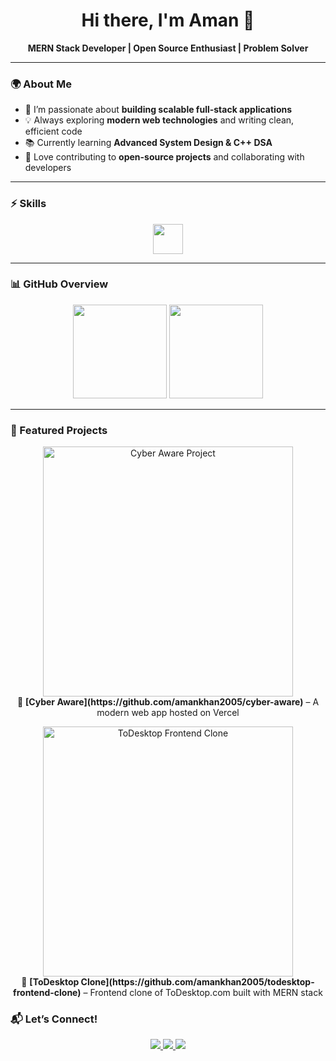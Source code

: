    <h1 align="center">Hi there, I'm Aman 👋</h1>

<p align="center">
  <b>MERN Stack Developer | Open Source Enthusiast | Problem Solver</b>
</p>

---

### 🌍 About Me
- 🔭 I’m passionate about **building scalable full-stack applications**  
- 💡 Always exploring **modern web technologies** and writing clean, efficient code  
- 📚 Currently learning **Advanced System Design & C++ DSA**  
- 🚀 Love contributing to **open-source projects** and collaborating with developers  

---

### ⚡ Skills
<p align="center">
  <img src="https://skillicons.dev/icons?i=react,js,nodejs,mongodb,cpp,github" height="48" />
</p>

---

### 📊 GitHub Overview
<p align="center">
  <img src="https://github-readme-stats.vercel.app/api?username=amankhan2005&show_icons=true&theme=tokyonight&hide_border=true" height="150"/>
  <img src="https://streak-stats.demolab.com?user=amankhan2005&theme=tokyonight&hide_border=true" height="150"/>
</p>

---

### 📂 Featured Projects  

<p align="center">
  <!-- Cyber Aware Project -->
  <a href="https://cyber-aware-puce.vercel.app" target="_blank">
    <img src="https://raw.githubusercontent.com/amankhan2005/cyber-aware/main/screenshot.png" width="400" alt="Cyber Aware Project"/>
  </a>
  <br/>
  🔹 <b>[Cyber Aware](https://github.com/amankhan2005/cyber-aware)</b> – A modern web app hosted on Vercel  
</p>

<p align="center">
  <!-- ToDesktop Clone Project -->
  <a href="https://todesktop-frontend-clone.vercel.app" target="_blank">
    <img src="https://raw.githubusercontent.com/amankhan2005/todesktop-frontend-clone/main/screenshot.png" width="400" alt="ToDesktop Frontend Clone"/>
  </a>
  <br/>
  🔹 <b>[ToDesktop Clone](https://github.com/amankhan2005/todesktop-frontend-clone)</b> – Frontend clone of ToDesktop.com built with MERN stack  
</p>


### 📬 Let’s Connect!
<p align="center">
  <a href="https://www.linkedin.com/in/amankhan-dev/">
    <img src="https://img.shields.io/badge/LinkedIn-0A66C2?logo=linkedin&logoColor=white" />
  </a>
  <a href="mailto:amankhan099k@gmail.com">
    <img src="https://img.shields.io/badge/Gmail-D14836?logo=gmail&logoColor=white" />
  </a>
  <a href="https://github.com/amankhan2005">
    <img src="https://img.shields.io/badge/GitHub-181717?logo=github&logoColor=white" />
  </a>
</p>
